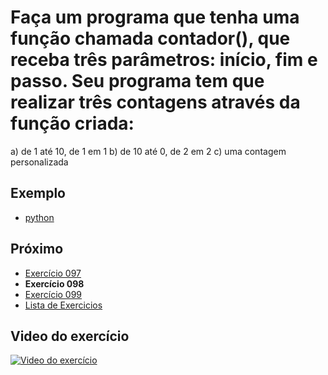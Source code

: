 # Faça um programa que tenha uma função chamada contador(), que receba três parâmetros: início, fim e passo. Seu programa tem que realizar três contagens através da função criada:

a) de 1 até 10, de 1 em 1
b) de 10 até 0, de 2 em 2
c) uma contagem personalizada

## Exemplo

- [python](python)

## Próximo

- [Exercício 097](../097)
- **Exercício 098**
- [Exercício 099](../099)
- [Lista de Exercicios](../)

## Video do exercício

[![Video do exercício](https://img.youtube.com/vi/DCBlt_z2UOE/maxresdefault.jpg)](https://youtu.be/DCBlt_z2UOE)